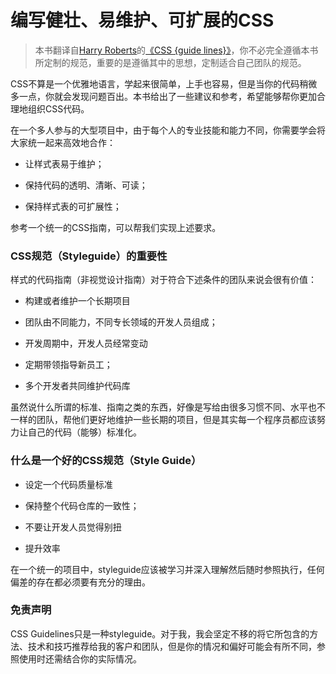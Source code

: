 # 编写健壮、易维护、可扩展的CSS

> 本书翻译自[Harry Roberts](http://csswizardry.com/work/)的[《CSS {guide lines}》](http://cssguidelin.es/)，你不必完全遵循本书所定制的规范，重要的是遵循其中的思想，定制适合自己团队的规范。

CSS不算是一个优雅地语言，学起来很简单，上手也容易，但是当你的代码稍微多一点，你就会发现问题百出。本书给出了一些建议和参考，希望能够帮你更加合理地组织CSS代码。

在一个多人参与的大型项目中，由于每个人的专业技能和能力不同，你需要学会将大家统一起来高效地合作：

* 让样式表易于维护；

* 保持代码的透明、清晰、可读；

* 保持样式表的可扩展性；


参考一个统一的CSS指南，可以帮我们实现上述要求。

### CSS规范（Styleguide）的重要性

样式的代码指南（非视觉设计指南）对于符合下述条件的团队来说会很有价值：

* 构建或者维护一个长期项目

* 团队由不同能力，不同专长领域的开发人员组成；

* 开发周期中，开发人员经常变动

* 定期带领指导新员工；

* 多个开发者共同维护代码库


虽然说什么所谓的标准、指南之类的东西，好像是写给由很多习惯不同、水平也不一样的团队，帮他们更好地维护一些长期的项目，但是其实每一个程序员都应该努力让自己的代码（能够）标准化。

### 什么是一个好的CSS规范（Style Guide）

* 设定一个代码质量标准

* 保持整个代码仓库的一致性；

* 不要让开发人员觉得别扭

* 提升效率


在一个统一的项目中，styleguide应该被学习并深入理解然后随时参照执行，任何偏差的存在都必须要有充分的理由。

### 免责声明

CSS Guidelines只是一种styleguide。对于我，我会坚定不移的将它所包含的方法、技术和技巧推荐给我的客户和团队，但是你的情况和偏好可能会有所不同，参照使用时还需结合你的实际情况。

